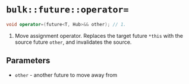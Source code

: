 # `bulk::future::operator=`

```cpp
void operator=(future<T, Hub>&& other); // 1.
```

1. Move assignment operator. Replaces the target future `*this` with the source future `other`, and invalidates the source.

## Parameters

* `other` - another future to move away from
